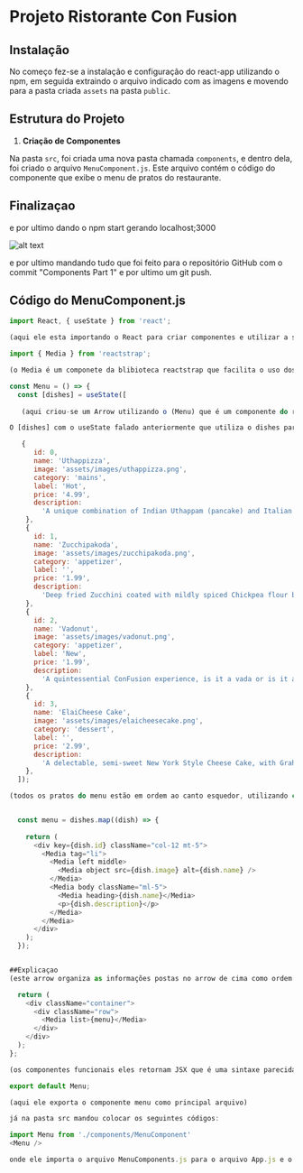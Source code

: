 # Projeto Ristorante Con Fusion

## Instalação

No começo fez-se a instalação e configuração do react-app utilizando o npm, em seguida extraindo o arquivo indicado com as imagens e movendo para a pasta criada `assets` na pasta `public`.

## Estrutura do Projeto

1. **Criação de Componentes**

Na pasta `src`, foi criada uma nova pasta chamada `components`, e dentro dela, foi criado o arquivo `MenuComponent.js`. Este arquivo contém o código do componente que exibe o menu de pratos do restaurante.


## Finalizaçao 

e por ultimo dando o npm start gerando localhost;3000

![alt text](<Captura de tela 2024-11-25 201101.png>)

e por ultimo mandando tudo que foi feito para o repositório GitHub com o commit "Components Part 1"
e por ultimo um git push.

## Código do MenuComponent.js

```javascript
import React, { useState } from 'react';

(aqui ele esta importando o React para criar componentes e utilizar a sintaxe JSX. Já o useSrtate é um hook do react usado para gerenciar o estado dos componentes funcionais.)

import { Media } from 'reactstrap';

(o Media é um componete da blibioteca reactstrap que facilita o uso dos elementos da midea no estilo boostrap)

const Menu = () => {
  const [dishes] = useState([
   
   (aqui criou-se um Arrow utilizando o (Menu) que é um componente do react com as funcionalidades das funções de js que retornam elementos JSX. 

O [dishes] com o useState falado anteriormente que utiliza o dishes para iniciar o estado com um arrey contendo informações sobre os pratos do menu)

   {
      id: 0,
      name: 'Uthappizza',
      image: 'assets/images/uthappizza.png',
      category: 'mains',
      label: 'Hot',
      price: '4.99',
      description:
        'A unique combination of Indian Uthappam (pancake) and Italian pizza, topped with Cerignola olives, ripe vine cherry tomatoes, Vidalia onion, Guntur chillies and Buffalo Paneer.',
    },
    {
      id: 1,
      name: 'Zucchipakoda',
      image: 'assets/images/zucchipakoda.png',
      category: 'appetizer',
      label: '',
      price: '1.99',
      description:
        'Deep fried Zucchini coated with mildly spiced Chickpea flour batter accompanied with a sweet-tangy tamarind sauce.',
    },
    {
      id: 2,
      name: 'Vadonut',
      image: 'assets/images/vadonut.png',
      category: 'appetizer',
      label: 'New',
      price: '1.99',
      description:
        'A quintessential ConFusion experience, is it a vada or is it a donut?',
    },
    {
      id: 3,
      name: 'ElaiCheese Cake',
      image: 'assets/images/elaicheesecake.png',
      category: 'dessert',
      label: '',
      price: '2.99',
      description:
        'A delectable, semi-sweet New York Style Cheese Cake, with Graham cracker crust and spiced with Indian cardamoms.',
    },
  ]);

(todos os pratos do menu estão em ordem ao canto esquedor, utilizando class para a distribuição de informações contendo as imagens na pasta assets contendo id, nome, categoria e outas informações de customização.)


  const menu = dishes.map((dish) => {
   
    return (
      <div key={dish.id} className="col-12 mt-5">
        <Media tag="li">
          <Media left middle>
            <Media object src={dish.image} alt={dish.name} />
          </Media>
          <Media body className="ml-5">
            <Media heading>{dish.name}</Media>
            <p>{dish.description}</p>
          </Media>
        </Media>
      </div>
    );
  });


##Explicaçao
(este arrow organiza as informações postas no arrow de cima como ordem dos pratos, a posição e as informações postas.)

  return (
    <div className="container">
      <div className="row">
        <Media list>{menu}</Media>
      </div>
    </div>
  );
};

(os componentes funcionais eles retornam JSX que é uma sintaxe parecida com HTML, criando uma estrutura funcional, organizando o layout como boostrap)

export default Menu;

(aqui ele exporta o componente menu como principal arquivo)

já na pasta src mandou colocar os seguintes códigos:

import Menu from './components/MenuComponent'
<Menu />

onde ele importa o arquivo MenuComponents.js para o arquivo App.js e o menu para a organização.
